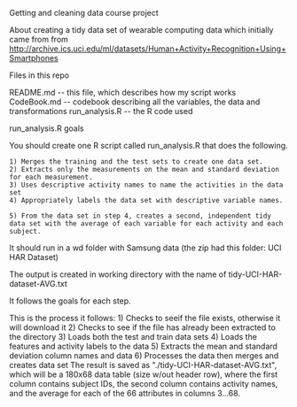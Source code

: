Getting and cleaning data course project

About creating a tidy data set of wearable computing data which initially came from from http://archive.ics.uci.edu/ml/datasets/Human+Activity+Recognition+Using+Smartphones

Files in this repo

README.md -- this file, which describes how my script works
CodeBook.md -- codebook describing all the variables, the data and transformations
run_analysis.R -- the R code used

run_analysis.R goals

You should create one R script called run_analysis.R that does the following. 

    1) Merges the training and the test sets to create one data set.
    2) Extracts only the measurements on the mean and standard deviation for each measurement. 
    3) Uses descriptive activity names to name the activities in the data set
    4) Appropriately labels the data set with descriptive variable names. 

    5) From the data set in step 4, creates a second, independent tidy data set with the average of each variable for each activity and each subject.

It should run in a wd folder with Samsung data (the zip had this folder: UCI HAR Dataset) 

The output is created in working directory with the name of tidy-UCI-HAR-dataset-AVG.txt

It follows the goals for each step.

This is the process it follows:
    1) Checks to seeif the file exists, otherwise it will download it
    2) Checks to see if the file has already been extracted to the directory
    3) Loads both the test and train data sets
    4) Loads the features and activity labels to the data
    5) Extracts the mean and standard deviation column names and data
    6) Processes the data then merges and creates data set
The result is saved as "./tidy-UCI-HAR-dataset-AVG.txt", which will be a 180x68 data table (size w/out header row), where the first column contains subject IDs, the second column contains activity names, and the average for each of the 66 attributes  in columns 3...68. 
